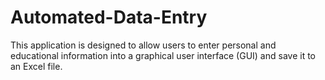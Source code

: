 # Automated-Data-Entry
This application is designed to allow users to enter personal and educational information into a graphical user interface (GUI) and save it to an Excel file. 
